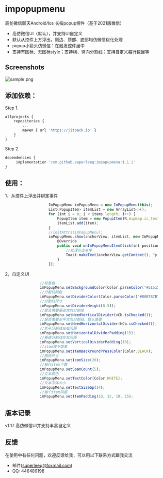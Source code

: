# impopupmenu
高仿微信聊天Android/Ios 长按popup控件（基于2021版微信）

* 高仿微信UI（默认），并支持UI自定义</br>
* 默认从控件上方浮出，侧边、顶部、底部均仿微信优化处理</br>
* popup小箭头仿微信：在触发控件居中</br>
* 支持有图标、无图标style；支持横、竖向分割线；支持自定义每行数目等</br>

## Screenshots</br>
![sample.png](https://github.com/superleeq/loopview/blob/master/app/src/main/res/raw/sample.png)

## 添加依赖：</br>
Step 1.</br>
```javascript
allprojects {
	repositories {
		...
		maven { url 'https://jitpack.io' }
	}
}
```

Step 2.</br>
```javascript
dependencies {
	 implementation 'com.github.superleeq:impopupmenu:1.1.1'
}
```

## 使用：</br>
1，从控件上浮出并绑定事件
```javascript
                    ImPopupMenu imPopupMenu = new ImPopupMenu(this);
                    List<PopupItem> itemList = new ArrayList<>();
                    for (int i = 0; i < items.length; i++) {
                        PopupItem item = new PopupItem(R.mipmap.ic_test, items[i]);
                        itemList.add(item);
                    }
                    //initAttrs(imPopupMenu);
                    imPopupMenu.show(anchorView, itemList, new ImPopupMenu.OnImPopupMenuItemClickListener() {
                        @Override
                        public void onImPopupMenuItemClick(int position, String clickItemText) {
                            //处理点击事件
                            Toast.makeText(anchorView.getContext(), "p:" + position + ",text:" + clickItemText, Toast.LENGTH_SHORT).show();
                        }
                    });
```

2，自定义UI
```javascript
                //背景色
                imPopupMenu.setBackgroundColor(Color.parseColor("#515151"));
                //分割线颜色
                imPopupMenu.setDividerColor(Color.parseColor("#80B7B7B7"));
                //分割线尺寸
                imPopupMenu.setDividerHeight(0.5f);
                //是否需要垂直方向分割线
                imPopupMenu.setNeedVerticalDivider(vCb.isChecked());
                //是否需要水平方向分割线，默认需要
                imPopupMenu.setNeedHorizontalDivider(hCb.isChecked());
                //水平分割线左右间距
                imPopupMenu.setHorizontalDividerPadding(15);
                //垂直分割线左右间距
                imPopupMenu.setVerticalDividerPadding(10);
                //item按下效果
                imPopupMenu.setItemBackroundPressColor(Color.BLACK);
                //图标尺寸
                imPopupMenu.setIconSize(20);
                //每行item个数
                imPopupMenu.setSpanCount(5);
                //文本颜色
                imPopupMenu.setTextColor(Color.WHITE);
                //文本字体大小
                imPopupMenu.setTextSizeSp(14);
                //每个item间距
                imPopupMenu.setItemPadding(10, 15, 10, 15);
```

## 版本记录</br>
v1.1.1 高仿微信UI并支持丰富自定义</br>


## 反馈</br>
在使用中有任何问题，欢迎反馈给我，可以用以下联系方式跟我交流</br>
* 邮件(superleeq@foxmail.com)
* QQ: 446486198